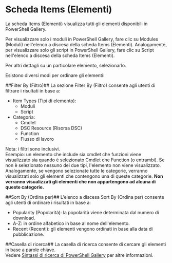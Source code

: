 Scheda Items (Elementi)
==========

La scheda Items (Elementi) visualizza tutti gli elementi disponibili in PowerShell Gallery.

Per visualizzare solo i moduli in PowerShell Gallery, fare clic su Modules (Moduli) nell'elenco a discesa della scheda Items (Elementi).  Analogamente, per visualizzare solo gli script in PowerShell Gallery, fare clic su Script nell'elenco a discesa della scheda Items (Elementi).  

Per altri dettagli su un particolare elemento, selezionarlo.

Esistono diversi modi per ordinare gli elementi:

##Filter By (Filtro)##
La sezione Filter By (Filtro) consente agli utenti di filtrare i risultati in base a:
* Item Types (Tipi di elemento):
    * Moduli
    * Script
* Categoria:
    * Cmdlet
    * DSC Resource (Risorsa DSC)
    * Function
    * Flusso di lavoro

Nota: i filtri sono inclusivi.  
Esempio: un elemento che include sia cmdlet che funzioni viene visualizzato sia quando è selezionato Cmdlet che Function (o entrambi).  Se non è selezionato nessuno dei due tipi, l'elemento non viene visualizzato.  
Analogamente, se vengono selezionate tutte le categorie, verranno visualizzati solo gli elementi che contengono una di queste categorie. **Non verranno visualizzati gli elementi che non appartengono ad alcuna di queste categorie.**

##Sort By (Ordina per)## 
L'elenco a discesa Sort By (Ordina per) consente agli utenti di ordinare i risultati in base a:
* Popularity (Popolarità): la popolarità viene determinata dal numero di download.
* A-Z: in ordine alfabetico in base al nome dell'elemento.
* Recent (Recenti): gli elementi vengono ordinati in base alla data di pubblicazione.


##Casella di ricerca##
La casella di ricerca consente di cercare gli elementi in base a parole chiave.  
Vedere [Sintassi di ricerca di PowerShell Gallery](./psgallery_search_syntax.md) per altre informazioni.

<!--HONumber=Aug16_HO3-->



